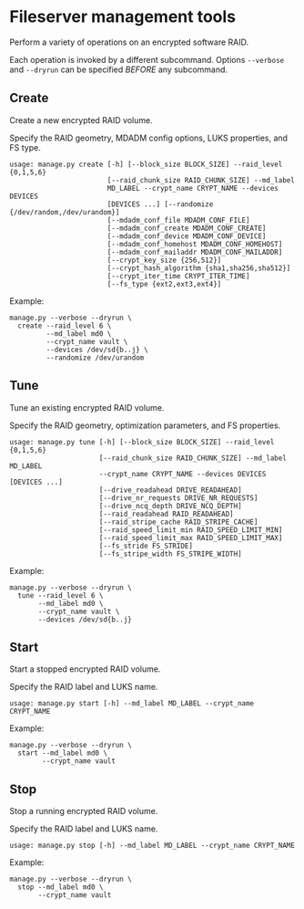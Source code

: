 # Fileserver management tools

Perform a variety of operations on an encrypted software RAID.

Each operation is invoked by a different subcommand. Options `--verbose` and
`--dryrun` can be specified *BEFORE* any subcommand.

## Create

Create a new encrypted RAID volume.

Specify the RAID geometry, MDADM config options, LUKS properties, and FS type.
```
usage: manage.py create [-h] [--block_size BLOCK_SIZE] --raid_level {0,1,5,6}
                        [--raid_chunk_size RAID_CHUNK_SIZE] --md_label
                        MD_LABEL --crypt_name CRYPT_NAME --devices DEVICES
                        [DEVICES ...] [--randomize {/dev/random,/dev/urandom}]
                        [--mdadm_conf_file MDADM_CONF_FILE]
                        [--mdadm_conf_create MDADM_CONF_CREATE]
                        [--mdadm_conf_device MDADM_CONF_DEVICE]
                        [--mdadm_conf_homehost MDADM_CONF_HOMEHOST]
                        [--mdadm_conf_mailaddr MDADM_CONF_MAILADDR]
                        [--crypt_key_size {256,512}]
                        [--crypt_hash_algorithm {sha1,sha256,sha512}]
                        [--crypt_iter_time CRYPT_ITER_TIME]
                        [--fs_type {ext2,ext3,ext4}]
```

Example:
```
manage.py --verbose --dryrun \
  create --raid_level 6 \
         --md_label md0 \
         --crypt_name vault \
         --devices /dev/sd{b..j} \
         --randomize /dev/urandom
```

## Tune

Tune an existing encrypted RAID volume.

Specify the RAID geometry, optimization parameters, and FS properties.
```
usage: manage.py tune [-h] [--block_size BLOCK_SIZE] --raid_level {0,1,5,6}
                      [--raid_chunk_size RAID_CHUNK_SIZE] --md_label MD_LABEL
                      --crypt_name CRYPT_NAME --devices DEVICES [DEVICES ...]
                      [--drive_readahead DRIVE_READAHEAD]
                      [--drive_nr_requests DRIVE_NR_REQUESTS]
                      [--drive_ncq_depth DRIVE_NCQ_DEPTH]
                      [--raid_readahead RAID_READAHEAD]
                      [--raid_stripe_cache RAID_STRIPE_CACHE]
                      [--raid_speed_limit_min RAID_SPEED_LIMIT_MIN]
                      [--raid_speed_limit_max RAID_SPEED_LIMIT_MAX]
                      [--fs_stride FS_STRIDE]
                      [--fs_stripe_width FS_STRIPE_WIDTH]
```

Example:
```
manage.py --verbose --dryrun \
  tune --raid_level 6 \
       --md_label md0 \
       --crypt_name vault \
       --devices /dev/sd{b..j}
```

## Start

Start a stopped encrypted RAID volume.

Specify the RAID label and LUKS name.
```
usage: manage.py start [-h] --md_label MD_LABEL --crypt_name CRYPT_NAME
```

Example:
```
manage.py --verbose --dryrun \
  start --md_label md0 \
        --crypt_name vault
```

## Stop

Stop a running encrypted RAID volume.

Specify the RAID label and LUKS name.
```
usage: manage.py stop [-h] --md_label MD_LABEL --crypt_name CRYPT_NAME
```

Example:
```
manage.py --verbose --dryrun \
  stop --md_label md0 \
       --crypt_name vault
```
